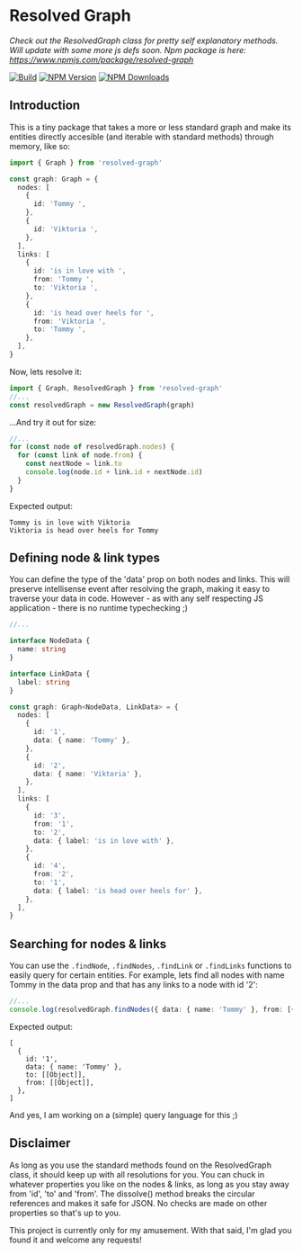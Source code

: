 # Resolved Graph

_Check out the ResolvedGraph class for pretty self explanatory methods. Will update with some more js defs soon. Npm package is here: https://www.npmjs.com/package/resolved-graph_

[![Build](https://img.shields.io/github/workflow/status/stefanterdell/resolved-graph/Tests)](https://github.com/StefanTerdell/resolved-graph)
[![NPM Version](https://img.shields.io/npm/v/resolved-graph.svg)](https://npmjs.org/package/resolved-graph)
[![NPM Downloads](https://img.shields.io/npm/dw/resolved-graph.svg)](https://npmjs.org/package/resolved-graph)

## Introduction

This is a tiny package that takes a more or less standard graph and make its entities directly accesible (and iterable with standard methods) through memory, like so:

```typescript
import { Graph } from 'resolved-graph'

const graph: Graph = {
  nodes: [
    {
      id: 'Tommy ',
    },
    {
      id: 'Viktoria ',
    },
  ],
  links: [
    {
      id: 'is in love with ',
      from: 'Tommy ',
      to: 'Viktoria ',
    },
    {
      id: 'is head over heels for ',
      from: 'Viktoria ',
      to: 'Tommy ',
    },
  ],
}
```

Now, lets resolve it:

```typescript
import { Graph, ResolvedGraph } from 'resolved-graph'
//...
const resolvedGraph = new ResolvedGraph(graph)
```

...And try it out for size:

```typescript
//...
for (const node of resolvedGraph.nodes) {
  for (const link of node.from) {
    const nextNode = link.to
    console.log(node.id + link.id + nextNode.id)
  }
}
```

Expected output:

```
Tommy is in love with Viktoria
Viktoria is head over heels for Tommy
```

## Defining node & link types

You can define the type of the 'data' prop on both nodes and links. This will preserve intellisense event after resolving the graph, making it easy to traverse your data in code. However - as with any self respecting JS application - there is no runtime typechecking ;)

```typescript
//...

interface NodeData {
  name: string
}

interface LinkData {
  label: string
}

const graph: Graph<NodeData, LinkData> = {
  nodes: [
    {
      id: '1',
      data: { name: 'Tommy' },
    },
    {
      id: '2',
      data: { name: 'Viktoria' },
    },
  ],
  links: [
    {
      id: '3',
      from: '1',
      to: '2',
      data: { label: 'is in love with' },
    },
    {
      id: '4',
      from: '2',
      to: '1',
      data: { label: 'is head over heels for' },
    },
  ],
}
```

## Searching for nodes & links

You can use the `.findNode`, `.findNodes`, `.findLink` or `.findLinks` functions to easily query for certain entities. For example, lets find all nodes with name Tommy in the data prop and that has any links to a node with id '2':

```typescript
//...
console.log(resolvedGraph.findNodes({ data: { name: 'Tommy' }, from: [{ to: { id: '2' } }] }))
```

Expected output:

```
[
  {
    id: '1',
    data: { name: 'Tommy' },
    to: [[Object]],
    from: [[Object]],
  },
]
```

And yes, I am working on a (simple) query language for this ;)

## Disclaimer

As long as you use the standard methods found on the ResolvedGraph class, it should keep up with all resolutions for you. You can chuck in whatever properties you like on the nodes & links, as long as you stay away from 'id', 'to' and 'from'. The dissolve() method breaks the circular references and makes it safe for JSON. No checks are made on other properties so that's up to you.

This project is currently only for my amusement. With that said, I'm glad you found it and welcome any requests!
